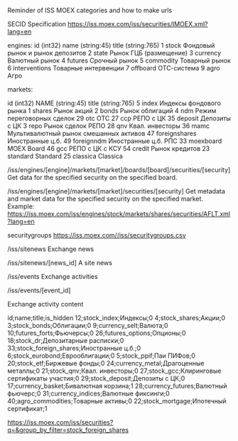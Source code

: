 Reminder of ISS MOEX categories and how to make urls 

SECID Specification
https://iss.moex.com/iss/securities/IMOEX.xml?lang=en


engines:
   id (int32)	name (string:45)	title (string:765)
1	stock	Фондовый рынок и рынок депозитов
2	state	Рынок ГЦБ (размещение)
3	currency	Валютный рынок
4	futures	Срочный рынок
5	commodity	Товарный рынок
6	interventions	Товарные интервенции
7	offboard	ОТС-система
9	agro	Агро

markets:

id (int32)	NAME (string:45)	title (string:765)
5	index	Индексы фондового рынка
1	shares	Рынок акций
2	bonds	Рынок облигаций
4	ndm	Режим переговорных сделок
29	otc	ОТС
27	ccp	РЕПО с ЦК
35	deposit	Депозиты с ЦК
3	repo	Рынок сделок РЕПО
28	qnv	Квал. инвесторы
36	mamc	Мультивалютный рынок смешанных активов
47	foreignshares	Иностранные ц.б.
49	foreignndm	Иностранные ц.б. РПС
33	moexboard	MOEX Board
46	gcc	РЕПО с ЦК с КСУ
54	credit	Рынок кредитов
23	standard	Standard
25	classica	Classica




/iss/engines/[engine]/markets/[market]/boards/[board]/securities/[security]
Get data for the specified security on the specified board.

/iss/engines/[engine]/markets/[market]/securities/[security]
Get metadata and market data for the specified security on the specified market. 
Example: https://iss.moex.com/iss/engines/stock/markets/shares/securities/AFLT.xml?lang=en


securitygroups
https://iss.moex.com//iss/securitygroups.csv

/iss/sitenews
Exchange news

/iss/sitenews/[news_id]
A site news

/iss/events
Exchange activities

/iss/events/[event_id]

Exchange activity content

id;name;title;is_hidden
12;stock_index;Индексы;0
4;stock_shares;Акции;0
3;stock_bonds;Облигации;0
9;currency_selt;Валюта;0
10;futures_forts;Фьючерсы;0
26;futures_options;Опционы;0
18;stock_dr;Депозитарные расписки;0
33;stock_foreign_shares;Иностранные ц.б.;0
6;stock_eurobond;Еврооблигации;0
5;stock_ppif;Паи ПИФов;0
20;stock_etf;Биржевые фонды;0
24;currency_metal;Драгоценные металлы;0
21;stock_qnv;Квал. инвесторы;0
27;stock_gcc;Клиринговые сертификаты участия;0
29;stock_deposit;Депозиты с ЦК;0
17;currency_basket;Бивалютная корзина;1
28;currency_futures;Валютный фьючерс;0
31;currency_indices;Валютные фиксинги;0
40;agro_commodities;Товарные активы;0
22;stock_mortgage;Ипотечный сертификат;1

https://iss.moex.com/iss/securities?q=&group_by_filter=stock_foreign_shares
